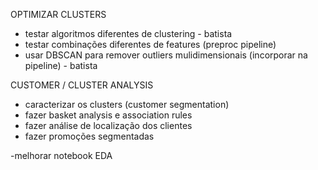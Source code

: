 OPTIMIZAR CLUSTERS
- testar algoritmos diferentes de clustering - batista 
- testar combinações diferentes de features (preproc pipeline)
- usar DBSCAN para remover outliers mulidimensionais (incorporar na pipeline) - batista

CUSTOMER / CLUSTER ANALYSIS
- caracterizar os clusters (customer segmentation)
- fazer basket analysis e association rules
- fazer análise de localização dos clientes
- fazer promoções segmentadas

-melhorar notebook EDA